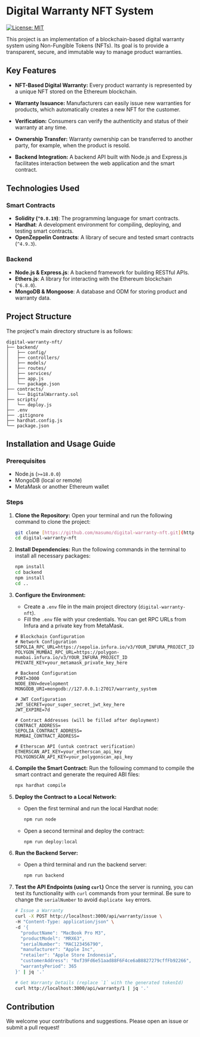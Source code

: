 # Digital Warranty NFT System

[![License: MIT](https://img.shields.io/badge/License-MIT-yellow.svg)](https://opensource.org/licenses/MIT)

This project is an implementation of a blockchain-based digital warranty system using Non-Fungible Tokens (NFTs). Its goal is to provide a transparent, secure, and immutable way to manage product warranties.

## Key Features

* **NFT-Based Digital Warranty:** Every product warranty is represented by a unique NFT stored on the Ethereum blockchain.

* **Warranty Issuance:** Manufacturers can easily issue new warranties for products, which automatically creates a new NFT for the customer.

* **Verification:** Consumers can verify the authenticity and status of their warranty at any time.

* **Ownership Transfer:** Warranty ownership can be transferred to another party, for example, when the product is resold.

* **Backend Integration:** A backend API built with Node.js and Express.js facilitates interaction between the web application and the smart contract.

## Technologies Used

### Smart Contracts
* **Solidity (`^0.8.19`)**: The programming language for smart contracts.
* **Hardhat**: A development environment for compiling, deploying, and testing smart contracts.
* **OpenZeppelin Contracts**: A library of secure and tested smart contracts (`^4.9.3`).

### Backend
* **Node.js & Express.js**: A backend framework for building RESTful APIs.
* **Ethers.js**: A library for interacting with the Ethereum blockchain (`^6.8.0`).
* **MongoDB & Mongoose**: A database and ODM for storing product and warranty data.

## Project Structure

The project's main directory structure is as follows:

```
digital-warranty-nft/
├── backend/
│   ├── config/
│   ├── controllers/
│   ├── models/
│   ├── routes/
│   ├── services/
│   ├── app.js
│   └── package.json
├── contracts/
│   └── DigitalWarranty.sol
├── scripts/
│   └── deploy.js
├── .env
├── .gitignore
├── hardhat.config.js
└── package.json
```

## Installation and Usage Guide

### Prerequisites
* Node.js (`>=18.0.0`)
* MongoDB (local or remote)
* MetaMask or another Ethereum wallet

### Steps

1.  **Clone the Repository:**
    Open your terminal and run the following command to clone the project:
    ```bash
    git clone [https://github.com/masumo/digital-warranty-nft.git](https://github.com/masumo/digital-warranty-nft.git)
    cd digital-warranty-nft
    ```

2.  **Install Dependencies:**
    Run the following commands in the terminal to install all necessary packages:
    ```bash
    npm install
    cd backend
    npm install
    cd ..
    ```

3.  **Configure the Environment:**
    * Create a `.env` file in the main project directory (`digital-warranty-nft`).
    * Fill the `.env` file with your credentials. You can get RPC URLs from Infura and a private key from MetaMask.
    ```
    # Blockchain Configuration
    # Network Configuration
    SEPOLIA_RPC_URL=https://sepolia.infura.io/v3/YOUR_INFURA_PROJECT_ID
    POLYGON_MUMBAI_RPC_URL=https://polygon-mumbai.infura.io/v3/YOUR_INFURA_PROJECT_ID
    PRIVATE_KEY=your_metamask_private_key_here
    
    # Backend Configuration
    PORT=3000
    NODE_ENV=development
    MONGODB_URI=mongodb://127.0.0.1:27017/warranty_system
    
    # JWT Configuration
    JWT_SECRET=your_super_secret_jwt_key_here
    JWT_EXPIRE=7d
    
    # Contract Addresses (will be filled after deployment)
    CONTRACT_ADDRESS=
    SEPOLIA_CONTRACT_ADDRESS=
    MUMBAI_CONTRACT_ADDRESS=
    
    # Etherscan API (untuk contract verification)
    ETHERSCAN_API_KEY=your_etherscan_api_key
    POLYGONSCAN_API_KEY=your_polygonscan_api_key

4.  **Compile the Smart Contract:**
    Run the following command to compile the smart contract and generate the required ABI files:
    ```bash
    npx hardhat compile
    ```

5.  **Deploy the Contract to a Local Network:**
    * Open the first terminal and run the local Hardhat node:
        ```bash
        npm run node
        ```
    * Open a second terminal and deploy the contract:
        ```bash
        npm run deploy:local
        ```

6.  **Run the Backend Server:**
    * Open a third terminal and run the backend server:
        ```bash
        npm run backend
        ```

7.  **Test the API Endpoints (using `curl`)**
    Once the server is running, you can test its functionality with `curl` commands from your terminal. Be sure to change the `serialNumber` to avoid `duplicate key` errors.

    ```bash
    # Issue a Warranty
    curl -X POST http://localhost:3000/api/warranty/issue \
    -H "Content-Type: application/json" \
    -d '{
      "productName": "MacBook Pro M3",
      "productModel": "MRX63",
      "serialNumber": "MAC123456790",
      "manufacturer": "Apple Inc",
      "retailer": "Apple Store Indonesia",
      "customerAddress": "0xf39Fd6e51aad88F6F4ce6aB8827279cffFb92266",
      "warrantyPeriod": 365
    }' | jq '.'

    # Get Warranty Details (replace `1` with the generated tokenId)
    curl http://localhost:3000/api/warranty/1 | jq '.'
    ```

## Contribution
We welcome your contributions and suggestions. Please open an issue or submit a pull request!
